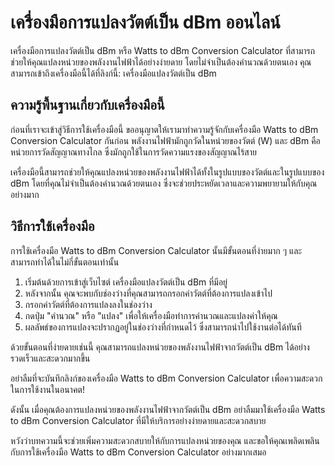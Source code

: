 เครื่องมือการแปลงวัตต์เป็น dBm ออนไลน์
======================================

เครื่องมือการแปลงวัตต์เป็น dBm หรือ Watts to dBm Conversion Calculator ที่สามารถช่วยให้คุณแปลงหน่วยของพลังงานไฟฟ้าได้อย่างง่ายดาย โดยไม่จำเป็นต้องคำนวณด้วยตนเอง คุณสามารถเข้าถึงเครื่องมือนี้ได้ที่ลิงก์นี้: เครื่องมือแปลงวัตต์เป็น dBm

ความรู้พื้นฐานเกี่ยวกับเครื่องมือนี้
------------------------------------

ก่อนที่เราจะเข้าสู่วิธีการใช้เครื่องมือนี้ ขออนุญาตให้เรามาทำความรู้จักกับเครื่องมือ Watts to dBm Conversion Calculator กันก่อน พลังงานไฟฟ้ามักถูกวัดในหน่วยของวัตต์ (W) และ dBm คือหน่วยการวัดสัญญาณทางไกล ซึ่งมักถูกใช้ในการวัดความแรงของสัญญาณไร้สาย

เครื่องมือนี้สามารถช่วยให้คุณแปลงหน่วยของพลังงานไฟฟ้าได้ทั้งในรูปแบบของวัตต์และในรูปแบบของ dBm โดยที่คุณไม่จำเป็นต้องคำนวณด้วยตนเอง ซึ่งจะช่วยประหยัดเวลาและความพยายามให้กับคุณอย่างมาก

วิธีการใช้เครื่องมือ
--------------------

การใช้เครื่องมือ Watts to dBm Conversion Calculator นั้นมีขั้นตอนที่ง่ายมาก ๆ และสามารถทำได้ในไม่กี่ขั้นตอนเท่านั้น

1. เริ่มต้นด้วยการเข้าสู่เว็บไซต์ เครื่องมือแปลงวัตต์เป็น dBm ที่มีอยู่
2. หลังจากนั้น คุณจะพบกับช่องว่างที่คุณสามารถกรอกค่าวัตต์ที่ต้องการแปลงเข้าไป
3. กรอกค่าวัตต์ที่ต้องการแปลงลงในช่องว่าง
4. กดปุ่ม "คำนวณ" หรือ "แปลง" เพื่อให้เครื่องมือทำการคำนวณและแปลงค่าให้คุณ
5. ผลลัพธ์ของการแปลงจะปรากฏอยู่ในช่องว่างที่กำหนดไว้ ซึ่งสามารถนำไปใช้งานต่อได้ทันที

ด้วยขั้นตอนที่ง่ายดายเช่นนี้ คุณสามารถแปลงหน่วยของพลังงานไฟฟ้าจากวัตต์เป็น dBm ได้อย่างรวดเร็วและสะดวกมากขึ้น

อย่าลืมที่จะบันทึกลิงก์ของเครื่องมือ Watts to dBm Conversion Calculator เพื่อความสะดวกในการใช้งานในอนาคต!

ดังนั้น เมื่อคุณต้องการแปลงหน่วยของพลังงานไฟฟ้าจากวัตต์เป็น dBm อย่าลืมมาใช้เครื่องมือ Watts to dBm Conversion Calculator ที่มีให้บริการอย่างง่ายดายและสะดวกสบาย

หวังว่าบทความนี้จะช่วยเพิ่มความสะดวกสบายให้กับการแปลงหน่วยของคุณ และขอให้คุณเพลิดเพลินกับการใช้เครื่องมือ Watts to dBm Conversion Calculator อย่างมากเสมอ